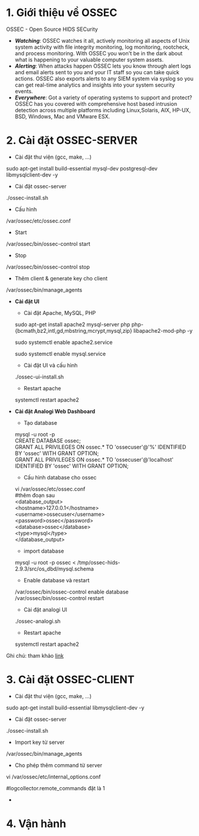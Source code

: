 # 1. Giới thiệu về OSSEC

OSSEC - Open Source HIDS SECurity

* _**Watching**_: OSSEC watches it all, actively monitoring all aspects of Unix system activity with file integrity monitoring, log monitoring, rootcheck, and process monitoring. With OSSEC you won't be in the dark about what is happening to your valuable computer system assets.
* _**Alerting**_: When attacks happen OSSEC lets you know through alert logs and email alerts sent to you and your IT staff so you can take quick actions. OSSEC also exports alerts to any SIEM system via syslog so you can get real-time analytics and insights into your system security events.
* _**Everywhere**_: Got a variety of operating systems to support and protect? OSSEC has you covered with comprehensive host based intrusion detection across multiple platforms including Linux,Solaris, AIX, HP-UX, BSD, Windows, Mac and VMware ESX.

# 2. Cài đặt OSSEC-SERVER

* Cài đặt thư viện \(gcc, make, ...\)

sudo apt-get install build-essential mysql-dev postgresql-dev libmysqlclient-dev -y

* Cài đặt ossec-server

./ossec-install.sh

* Cấu hình

/var/ossec/etc/ossec.conf

* Start

/var/ossec/bin/ossec-control start

* Stop

/var/ossec/bin/ossec-control stop

* Thêm client & generate key cho client

/var/ossec/bin/manage\_agents

* **Cài đặt UI**

  * Cài đặt Apache, MySQL, PHP

  sudo apt-get install apache2 mysql-server php php-{bcmath,bz2,intl,gd,mbstring,mcrypt,mysql,zip} libapache2-mod-php -y

  sudo systemctl enable apache2.service

  sudo systemctl enable mysql.service

  * Cài đặt UI và cấu hình

  ./ossec-ui-install.sh

  * Restart apache

  systemctl restart apache2

* **Cài đặt Analogi Web Dashboard**

  * Tạo database

  mysql -u root -p  
  CREATE DATABASE ossec;  
  GRANT ALL PRIVILEGES ON ossec.\* TO 'ossecuser'@'%' IDENTIFIED BY 'ossec' WITH GRANT OPTION;  
  GRANT ALL PRIVILEGES ON ossec.\* TO 'ossecuser'@'localhost' IDENTIFIED BY 'ossec' WITH GRANT OPTION;

  * Cấu hình database cho ossec

  vi /var/ossec/etc/ossec.conf  
  \#thêm đoạn sau  
  &lt;database\_output&gt;  
      &lt;hostname&gt;127.0.0.1&lt;/hostname&gt;  
      &lt;username&gt;ossecuser&lt;/username&gt;  
      &lt;password&gt;ossec&lt;/password&gt;  
      &lt;database&gt;ossec&lt;/database&gt;  
      &lt;type&gt;mysql&lt;/type&gt;  
  &lt;/database\_output&gt;

  * import database

  mysql -u root -p ossec &lt; /tmp/ossec-hids-2.9.3/src/os\_dbd/mysql.schema

  * Enable database và restart

  /var/ossec/bin/ossec-control enable database  
  /var/ossec/bin/ossec-control restart

  * Cài đặt analogi UI

  ./ossec-analogi.sh

  * Restart apache

  systemctl restart apache2

Ghi chú: tham khảo [link](https://glynrob.com/monitoring/ossec/)

# 3. Cài đặt OSSEC-CLIENT

* Cài đặt thư viện \(gcc, make, ...\)

sudo apt-get install build-essential libmysqlclient-dev -y

* Cài đặt ossec-server

./ossec-install.sh

* Import key từ server

/var/ossec/bin/manage\_agents

* Cho phép thêm command từ server

vi /var/ossec/etc/internal\_options.conf

\#logcollector.remote\_commands đặt là 1

* 
# 4. Vận hành



